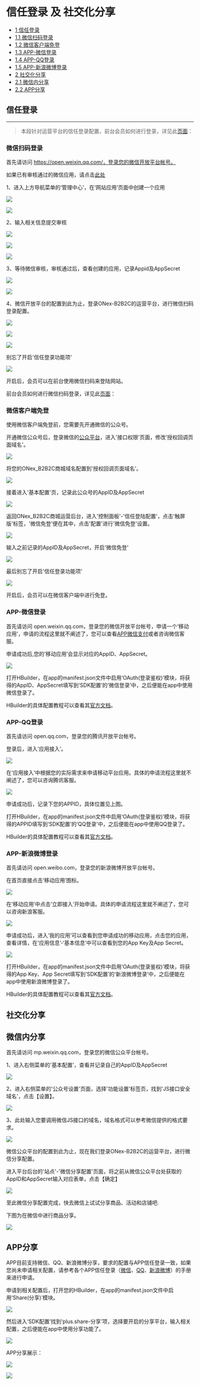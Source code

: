 # 信任登录 及 社交化分享

* [1 信任登录](#1)
* [1.1 微信扫码登录](#1.1)
* [1.2 微信客户端免登](#1.2)
* [1.3 APP-微信登录](#1.3)
* [1.4 APP-QQ登录](#1.4)
* [1.5 APP-新浪微博登录](#1.5)
* [2 社交化分享](#2)
* [2.1 微信内分享](#2.1)
* [2.2 APP分享](#2.2)

## <a id="1">信任登录</a>

_ _ _

> 本段针对运营平台的信任登录配置，前台会员如何进行登录，详见此[页面](../400.mall/1000.trustlogin-user.md)：



### <a id="1.1">微信扫码登录</a>

首先请访问 https://open.weixin.qq.com/，登录您的微信开放平台帐号。

如果已有审核通过的微信应用，请点击[此处](#bbc配置)

1、进入上方导航菜单的‘管理中心’，在‘网站应用’页面中创建一个应用

![](images/trustlogin-weixin1.png)


![](images/trustlogin-weixin2.png)

2、输入相关信息提交审核

![](images/trustlogin-weixin3.png)

![](images/trustlogin-weixin4.png)

![](images/trustlogin-weixin5.png)

3、等待微信审核，审核通过后，查看创建的应用，记录Appid及AppSecret

![](images/trustlogin-weixin6.png)

![](images/trustlogin-weixin7.png)

<span id="bbc配置">4、微信开放平台的配置到此为止，登录ONex-B2B2C的运营平台，进行微信扫码登录配置。</span>

![](images/trustlogin-weixin8.png)

![](images/trustlogin-weixin9.png)

![](images/trustlogin-weixin10.png)

别忘了开启'信任登录功能项'

![](images/trustlogin-weixin11.png)

开启后，会员可以在前台使用微信扫码来登陆网站。

前台会员如何进行微信扫码登录，详见此[页面](../400.mall/1000.trustlogin-user.md)：


### <a id="1.2">微信客户端免登</a>

使用微信客户端免登前，您需要先开通微信的公众号。

开通微信公众号后，登录微信的[公众平台](https://mp.weixin.qq.com/)，进入'接口权限'页面，修改'授权回调页面域名'。

![](images/trustlogin-weixin14.png)

将您的ONex_B2B2C商城域名配置到'授权回调页面域名'。

![](images/trustlogin-weixin15.png)

接着进入'基本配置'页，记录此公众号的AppID及AppSecret

![](images/trustlogin-weixin16.png)

返回ONex_B2B2C商城运营后台，进入'控制面板'-'信任登陆配置'，点击'触屏版'标签，'微信免登'便在其中，点击'配置'进行'微信免登'设置。

![](images/trustlogin-weixin17.png)

输入之前记录的AppID及AppSecret，开启'微信免登'

![](images/trustlogin-weixin18.png)

最后别忘了开启'信任登录功能项'

![](images/trustlogin-weixin11.png)

开启后，会员可以在微信客户端中进行免登。

### <a id="1.3">APP-微信登录</a>

首先请访问 open.weixin.qq.com，登录您的微信开放平台帐号，申请一个‘移动应用’，申请的流程这里就不阐述了，您可以查看[APP微信支付](../200.platform/2300.payment-setting.md)或者咨询微信客服。

申请成功后,您的‘移动应用’会显示对应的AppID、AppSecret。

![](images/trustlogin-app01.png)

打开HBuilder，在app的manifest.json文件中启用‘OAuth(登录鉴权)’模块，将获得的AppID、AppSecret填写到‘SDK配置’的‘微信登录’中，之后便能在app中使用微信登录了。

HBuilder的具体配置教程可以查看其[官方文档](http://ask.dcloud.net.cn/article/192)。

### <a id="1.4">APP-QQ登录</a>

首先请访问 open.qq.com，登录您的腾讯开放平台帐号。

登录后，进入‘应用接入’。

![](images/trustlogin-app02.png)

在‘应用接入’中根据您的实际需求来申请移动平台应用。具体的申请流程这里就不阐述了，您可以咨询腾讯客服。

![](images/trustlogin-app03.png)

申请成功后，记录下您的APPID，具体位置见上图。

打开HBuilder，在app的manifest.json文件中启用‘OAuth(登录鉴权)’模块，将获得的APPID填写到‘SDK配置’的‘QQ登录’中，之后便能在app中使用QQ登录了。

HBuilder的具体配置教程可以查看其[官方文档](http://ask.dcloud.net.cn/article/192)。

### <a id="1.5">APP-新浪微博登录</a>

首先请访问 open.weibo.com，登录您的新浪微博开放平台帐号。

在首页直接点击‘移动应用’图标。

![](images/trustlogin-app04.png)

在‘移动应用’中点击‘立即接入’开始申请。具体的申请流程这里就不阐述了，您可以咨询新浪客服。

![](images/trustlogin-app05.png)

申请成功后，进入‘我的应用’可以查看到您申请成功的移动应用，点击您的应用，查看详情，在‘应用信息’-‘基本信息’中可以查看到您的App Key及App Secret。

![](images/trustlogin-app06.png)

打开HBuilder，在app的manifest.json文件中启用‘OAuth(登录鉴权)’模块，将获得的App Key、App Secret填写到‘SDK配置’的‘新浪微博登录’中，之后便能在app中使用新浪微博登录了。

HBuilder的具体配置教程可以查看其[官方文档](http://ask.dcloud.net.cn/article/192)。


## <a id="2">社交化分享</a>

### <h2 id="2.1">微信内分享</h2>

首先请访问 mp.weixin.qq.com，登录您的微信公众平台帐号。

1、进入右侧菜单的'基本配置'，查看并记录自己的AppID及AppSecret

![](images/admin_share01.png)

2、进入右侧菜单的'公众号设置'页面，选择'功能设置'标签页，找到'JS接口安全域名'，点击【设置】。

![](images/admin_share02.png)

3、此处输入您要调用微信JS接口的域名，域名格式可以参考微信提供的格式要求。

![](images/admin_share03.png)

微信公众平台的配置到此为止，现在我们登录ONex-B2B2C的运营平台，进行微信分享配置。

进入平台后台的'站点'-'微信分享配置'页面，将之前从微信公众平台处获取的AppID和AppSecret输入对应表单，点击【确定】

![](images/admin_share04.png)

至此微信分享配置完成，快去微信上试试分享商品、活动和店铺吧.

下图为在微信中进行商品分享。

![](images/admin_share05.png)

### <h2 id="2.2">APP分享</h2>

APP目前支持微信、QQ、新浪微博分享，要求的配置与APP信任登录一致，如果您尚未申请相关配置，请参考各个APP信任登录（[微信](#1.3)、[QQ](#1.4)、[新浪微博](#1.5)）的手册来进行申请。

申请到相关配置后，打开您的HBuilder，在app的manifest.json文件中启用‘Share(分享)’模块。

![](images/admin_appshare01.png)

然后进入‘SDK配置’找到‘plus.share-分享’项，选择要开启的分享平台，输入相关配置，之后便能在app中使用分享功能了。

![](images/admin_appshare02.png)

APP分享展示：

![](images/admin_appshare03.png)

![](images/admin_appshare04.png)
